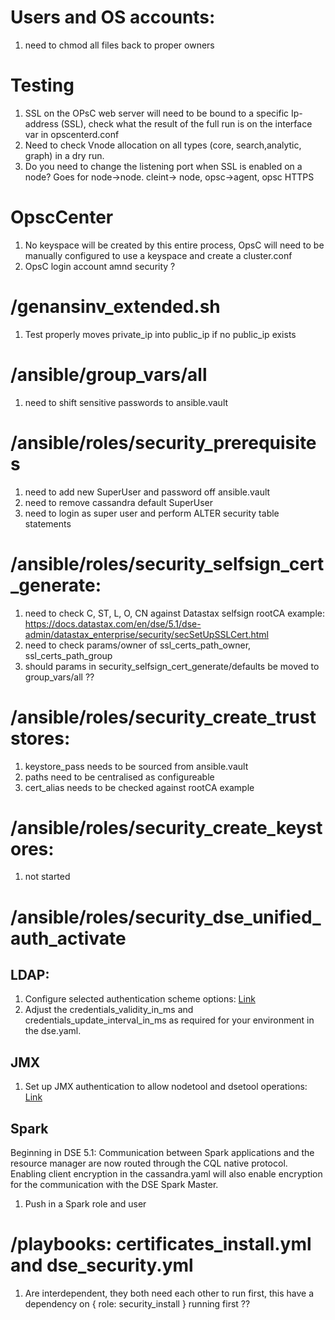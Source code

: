 
# Users and OS accounts:

1. need to chmod all files back to proper owners

# Testing

1. SSL on the OPsC web server will need to be bound to a specific Ip-address (SSL), check what the result of the full run is on the interface var in opscenterd.conf
2. Need to check Vnode allocation on all types (core, search,analytic, graph) in a dry run.
3. Do you need to change the listening port when SSL is enabled on a node? Goes for node->node. cleint-> node, opsc->agent, opsc HTTPS

# OpscCenter

1. No keyspace will be created by this entire process, OpsC will need to be manually configured to use a keyspace and create a cluster.conf
2. OpsC login account amnd security ?

# /genansinv_extended.sh

1. Test properly moves private_ip into public_ip if no public_ip exists

# /ansible/group_vars/all

1. need to shift sensitive passwords to ansible.vault

# /ansible/roles/security_prerequisites

1. need to add new SuperUser and password off ansible.vault
2. need to remove cassandra default SuperUser
3. need to login as super user and perform ALTER security table statements

# /ansible/roles/security_selfsign_cert_generate: 

1. need to check C, ST, L, O, CN against Datastax selfsign rootCA example: https://docs.datastax.com/en/dse/5.1/dse-admin/datastax_enterprise/security/secSetUpSSLCert.html
2. need to check params/owner of ssl_certs_path_owner, ssl_certs_path_group
3. should params in security_selfsign_cert_generate/defaults be moved to group_vars/all ??

# /ansible/roles/security_create_truststores:

1. keystore_pass needs to be sourced from ansible.vault
2. paths need to be centralised as configureable
3. cert_alias needs to be checked against rootCA example

# /ansible/roles/security_create_keystores:

1. not started

# /ansible/roles/security_dse_unified_auth_activate

## LDAP:

1. Configure selected authentication scheme options: [Link](https://docs.datastax.com/en/dse/5.1/dse-admin/datastax_enterprise/security/secLDAPScheme.html)
2. Adjust the credentials_validity_in_ms and credentials_update_interval_in_ms as required for your environment in the dse.yaml.

## JMX

1. Set up JMX authentication to allow nodetool and dsetool operations: [Link](https://docs.datastax.com/en/dse/5.1/dse-admin/datastax_enterprise/security/secEnableJmxAuth.html)

## Spark

Beginning in DSE 5.1: Communication between Spark applications and the resource manager are now routed through the CQL native protocol. Enabling client encryption in the cassandra.yaml will also enable encryption for the communication with the DSE Spark Master.

1. Push in a Spark role and user

# /playbooks: certificates_install.yml and dse_security.yml

1. Are interdependent, they both need each other to run first,  this have a dependency on { role: security_install } running first ??

